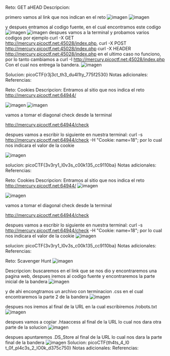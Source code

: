 Reto: GET aHEAD
Descripcion:

primero vamos al link que nos indican en el reto
![imagen](https://github.com/user-attachments/assets/c8ae33f2-0ed3-48c8-8adf-e1a25ac6ea33)
![imagen](https://github.com/user-attachments/assets/18c5176e-bf19-4f52-8a9f-5d3ac4b23921)

y despues entramos al codigo fuente, en el cual encontramos este codigo 
![imagen](https://github.com/user-attachments/assets/393d804c-7b66-474b-aab4-24d641db7085)
![imagen](https://github.com/user-attachments/assets/84272165-353f-49fb-a243-794f942cae02)
despues vamos a la terminal y probamos varios codigos por ejemplo curl -X GET http://mercury.picoctf.net:45028/index.php, curl -X POST http://mercury.picoctf.net:45028/index.php
curl -X HEADER http://mercury.picoctf.net:45028/index.php
 en el ultimo caso no funciono, por lo tanto cambiamos a curl -I http://mercury.picoctf.net:45028/index.php
 Con el cual nos entrega la bandera.
![imagen](https://github.com/user-attachments/assets/9419cbe7-af0c-4397-9740-9b8221e17ea4)

Solucion: picoCTF{r3j3ct_th3_du4l1ty_775f2530}
Notas adicionales:
Referencias:

										
Reto: Cookies
Descripcion: 
Entramos al sitio que nos indica el reto
http://mercury.picoctf.net:64944/

![imagen](https://github.com/user-attachments/assets/df5e4bf3-286a-471a-a00f-682dfd1fb673)
![imagen](https://github.com/user-attachments/assets/d10d7559-529e-4557-97bf-5c224bd0941b)



vamos a tomar el diagonal check desde la terminal

http://mercury.picoctf.net:64944/check

despues vamos a escribir lo siguiente en nuestra terminal:
 curl -s  http://mercury.picoctf.net:64944/check -H "Cookie: name=18";
por lo cual nos indicara el valor de la cookie

![imagen](https://github.com/user-attachments/assets/6e00b047-1189-4d67-8d60-63e382bb214d)


solucion: picoCTF{3v3ry1_l0v3s_c00k135_cc9110ba}
Notas adicionales:
Referencias:

Reto: Cookies
Descripcion: 
Entramos al sitio que nos indica el reto
http://mercury.picoctf.net:64944/
![imagen](https://github.com/user-attachments/assets/0f3da235-9710-4cf1-882c-3e8cb1cf11c7)

![imagen](https://github.com/user-attachments/assets/b02eef9c-b7ba-43d6-b78c-5300aec22939)

vamos a tomar el diagonal check desde la terminal

http://mercury.picoctf.net:64944/check

despues vamos a escribir lo siguiente en nuestra terminal:
 curl -s  http://mercury.picoctf.net:64944/check -H "Cookie: name=18";
por lo cual nos indicara el valor de la cookie
![imagen](https://github.com/user-attachments/assets/782460bb-04ee-4b7c-90b3-68e2c689fe18)


solucion: picoCTF{3v3ry1_l0v3s_c00k135_cc9110ba}
Notas adicionales:
Referencias:


Reto: Scavenger Hunt
![imagen](https://github.com/user-attachments/assets/fc445af6-487b-45b7-a614-1273bccf81e0)


Descripcion: 
buscaremos en el link que se nos dio y encontraremos una pagina web, 
despues iremos al  codigo fuente y encontraremos la parte inicial de la bandera
![imagen](https://github.com/user-attachments/assets/af4b1d50-92fe-4703-811c-69b6991cfb45)

y de ahi encongtramos un archivo con terminacion .css en el cual encontraremos la parte 2 de la bandera
![imagen](https://github.com/user-attachments/assets/d29f7a3a-911f-4bae-8c60-8a22c288ed36)

despues nos iremos al final de la URL en la cual escribiremos /robots.txt
![imagen](https://github.com/user-attachments/assets/af40c18a-c985-471b-b476-c889ea77a1d7)

despues vamos a copiar .htaaccess al final de la URL lo cual nos dara otra parte de la solucion
![imagen](https://github.com/user-attachments/assets/c9d0a10f-ddd0-44bf-9f83-74a91c5be8b2)


despues apuntaremos .DS_Store al final de la URL lo cual nos dara la parte final de la bandera
![imagen](https://github.com/user-attachments/assets/f5644702-fab7-4284-962e-5fcf43f22998)
Solucion: picoCTF{th4ts_4_l0 t_0f_pl4c3s_2_lO0k_d375c750}
Notas adicionales:
Referencias:
